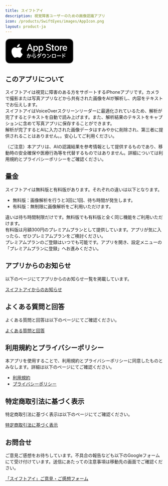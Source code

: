 ```yaml
---
title: スイフトアイ
description: 視覚障害ユーザーのための画像認識アプリ
icon: /products/SwiftEyes/images/AppIcon.png
layout: product-ja
---
```

[![Download on the App Store](/images/AppStoreJP.svg)](https://apps.apple.com/jp/app/%E3%82%B9%E3%82%A4%E3%83%95%E3%83%88%E3%82%A2%E3%82%A4/id6742831929)

## このアプリについて

スイフトアイは視覚に障害のある方をサポートするiPhoneアプリです。カメラで撮影または写真アプリなどから共有された画像をAIが解析し、内容をテキストでお伝えします。  
スイフトアイはVoiceOverスクリーンリーダーに最適化されているため、解析が完了するとテキストを自動で読み上げます。また、解析結果のテキストをキャプションに含めて写真アプリに保存することができます。  
解析が完了するとAIに入力された画像データはすみやかに削除され、第三者に提供されることはありません。。安心してご利用ください。  

（ご注意）本アプリは、AIの認識結果を参考情報として提供するものであり、移動時の安全確保や医療行為等を代替するものではありません。詳細については利用規約とプライバシーポリシーをご確認ください。

## 量金

スイフトアイは無料版と有料版があります。それぞれの違いは以下となります。  

- 無料版：画像解析を行うと3回に1回、待ち時間が発生します。
- 有料版：無制限に画像解析をご利用いただけます。

違いは待ち時間制限だけです。無料版でも有料版と全く同じ機能をご利用いただけます。  
有料版は月額300円のプレミアムプランとして提供しています。アプリが気に入ったら、ぜひプレミアムプランをご検討ください。  
プレミアムプランのご登録はいつでも可能です。アプリを開き、設定メニューの「プレミアムプランに登録」へお進みください。  

## アプリからのお知らせ

以下のページにてアプリからのお知らせ一覧を掲載しています。

[スイフトアイからのお知らせ](https://moutend.github.io/products/SwiftEyes/ja/news/)

## よくある質問と回答

よくある質問と回答は以下のページにてご確認ください。

[よくある質問と回答](https://moutend.github.io/products/SwiftEyes/ja/faq.html)

## 利用規約とプライバシーポリシー

本アプリを使用することで、利用規約とプライバシーポリシーに同意したものとみなします。詳細は以下のページにてご確認ください。  

- [利用規約](https://moutend.github.io/products/SwiftEyes/ja/terms-of-service.html)
- [プライバシーポリシー](https://moutend.github.io/products/SwiftEyes/ja/privacy-policy.html)

## 特定商取引法に基づく表示

特定商取引法に基づく表示は以下のページにてご確認ください。

[特定商取引法に基づく表示](https://moutend.github.io/products/SwiftEyes/ja/legal/tokushoho.html)

## お問合せ

ご意見ご感想をお待ちしています。不具合の報告なども以下のGoogleフォームにて受け付けています。送信にあたっての注意事項は移動先の画面でご確認ください。

[「スイフトアイ」ご意見・ご感想フォーム](https://docs.google.com/forms/d/e/1FAIpQLSec75XpVnl6Ad8vt0EuaIUHdaXD1HXw6Z-wz8JTspR4erehTw/viewform?usp=header)
